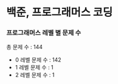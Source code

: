 # 백준, 프로그래머스 코딩
### 프로그래머스 레벨 별 문제 수
총 문제 수 : 144
- 0 레벨 문제 수 : 142
- 1 레벨 문제 수 : 1
- 2 레벨 문제 수 : 1

